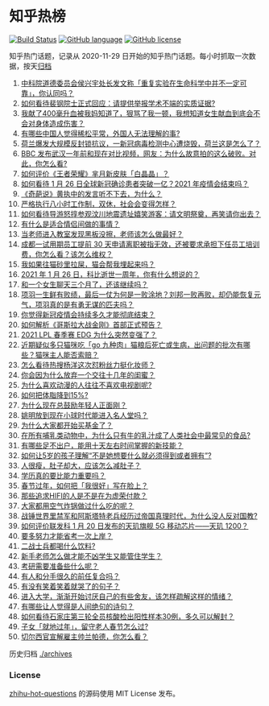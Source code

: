 # 知乎热榜
[![Build Status](https://github.com/ToWeLong/zhihu-hot-questions/workflows/CI/badge.svg)](https://github.com/ToWeLong/zhihu-hot-questions/actions)
[![GitHub language](https://img.shields.io/badge/language-golang-orange.svg)](https://golang.org/)
[![GitHub license](https://img.shields.io/github/license/ToWeLong/zhihu-hot-questions)](https://github.com/ToWeLong/zhihu-hot-questions/blob/main/LICENSE)

知乎热门话题，记录从 2020-11-29 日开始的知乎热门话题。每小时抓取一次数据，按天[归档](./archives)

<!-- BEGIN -->

1. [中科院道德委员会侯兴宇处长发文称「重复实验在生命科学中并不一定可靠」，你认同吗？](https://www.zhihu.com/question/441079956)
1. [如何看待裴钢院士正式回应：请提供举报学术不端的实质证据?](https://www.zhihu.com/question/441180206)
1. [我献了400毫升血被我妈知道了，狠骂了我一顿，我想知道女生献血到底会不会对身体造成伤害？](https://www.zhihu.com/question/433360504)
1. [有哪些中国人觉得稀松平常，外国人无法理解的事?](https://www.zhihu.com/question/435879884)
1. [荷兰爆发大规模反封锁抗议，一新冠病毒检测中心遭烧毁，荷兰这是怎么了？](https://www.zhihu.com/question/441067774)
1. [BBC 发布武汉一年前和现在对比视频，网友：为什么故意拍的这么破败。对此，你怎么看?](https://www.zhihu.com/question/440241502)
1. [如何评价《王者荣耀》芈月新皮肤「白晶晶」？](https://www.zhihu.com/question/441100027)
1. [如何看待 1 月 26 日全球新冠确诊患者突破一亿？2021 年疫情会结束吗？](https://www.zhihu.com/question/441055229)
1. [《奇葩说》黄执中的发言听不下去，为什么？](https://www.zhihu.com/question/438585272)
1. [严格执行八小时工作制，双休，社会会变得怎样？](https://www.zhihu.com/question/401128014)
1. [如何看待导游怒㨃参观汶川地震遗址嬉笑游客：请文明祭奠，再笑请你出去？](https://www.zhihu.com/question/441062228)
1. [有什么是适合情侣间做的事情？](https://www.zhihu.com/question/23415480)
1. [当老师进入教室发现黑板没擦，老师该怎么做最好？](https://www.zhihu.com/question/439153083)
1. [成都一试用期员工提前 30 天申请离职被指无效，还被要求承担下任员工培训费，你怎么看？该怎么维权？](https://www.zhihu.com/question/441091163)
1. [我如果往猫砂里拉屎，猫会帮我埋起来吗？](https://www.zhihu.com/question/26766288)
1. [2021 年 1 月 26 日，科比逝世一周年，你有什么想说的？](https://www.zhihu.com/question/441143598)
1. [和一个女生聊天三个月了，还该继续吗？](https://www.zhihu.com/question/439898581)
1. [项羽一生鲜有败绩，最后一仗为何是一败涂地？刘邦一败再败，却仍能恢复元气，项羽真的是有勇无谋的匹夫吗？](https://www.zhihu.com/question/438299652)
1. [你觉得新冠疫情会持续多久才能彻底结束？](https://www.zhihu.com/question/435771594)
1. [如何解析《哥斯拉大战金刚》首部正式预告？](https://www.zhihu.com/question/441039069)
1. [2021 LPL 春季赛 EDG 为什么突然变强了？](https://www.zhihu.com/question/440684806)
1. [近期疑似多只猫咪吃「go 九种肉」猫粮后死亡或生病，出问题的批次有哪些？猫咪主人能否索赔？](https://www.zhihu.com/question/380058906)
1. [怎么看待热搜杨洋这次怼粉丝力挺化妆师？](https://www.zhihu.com/question/441140743)
1. [你会因为什么放弃一个交往十几年的闺蜜？](https://www.zhihu.com/question/440304191)
1. [为什么喜欢动漫的人往往不喜欢电视剧呢?](https://www.zhihu.com/question/439746443)
1. [如何把体脂降到15%?](https://www.zhihu.com/question/361928955)
1. [为什么现在总鼓励年轻人正面刚？](https://www.zhihu.com/question/440608876)
1. [姚明放到现在小球时代能进入名人堂吗？](https://www.zhihu.com/question/440892240)
1. [为什么大家都开始买基金了？](https://www.zhihu.com/question/440302773)
1. [在所有哺乳类动物中，为什么只有牛的乳汁成了人类社会中最常见的食品?](https://www.zhihu.com/question/440396733)
1. [有哪些足不出户，能用十天左右时间掌握的新技能？](https://www.zhihu.com/question/369762095)
1. [如何让5岁的孩子理解“不是她想要什么就必须得到或者拥有”?](https://www.zhihu.com/question/440219401)
1. [人很瘦，肚子却大，应该怎么减肚子？](https://www.zhihu.com/question/30115254)
1. [学历真的要比能力重要吗？](https://www.zhihu.com/question/439822274)
1. [春节过年，如何把「我很好」写在脸上？](https://www.zhihu.com/question/440698859)
1. [那些追求HIFI的人是不是在为虚荣付款？](https://www.zhihu.com/question/433419706)
1. [大家都用空气炸锅做过什么吃的呢？](https://www.zhihu.com/question/286863774)
1. [战锤世界里禁军和阿斯塔特老兵经历过帝国真理时代，为什么没人反对国教?](https://www.zhihu.com/question/436252222)
1. [如何评价联发科 1 月 20 日发布的天玑旗舰 5G 移动芯片——天玑 1200？](https://www.zhihu.com/question/440284486)
1. [要多努力才能省考一次上岸？](https://www.zhihu.com/question/433209058)
1. [二战士兵都喝什么饮料?](https://www.zhihu.com/question/438541247)
1. [新手老师怎么做才能不凶学生又能管住学生？](https://www.zhihu.com/question/429786632)
1. [考研需要准备些什么呢？](https://www.zhihu.com/question/276237562)
1. [有人和分手很久的前任复合吗？](https://www.zhihu.com/question/346192910)
1. [有没有笑着笑着就哭了的句子？](https://www.zhihu.com/question/431226473)
1. [进入大学，渐渐开始讨厌自己的有些舍友，该怎样疏解这样的情绪？](https://www.zhihu.com/question/301575618)
1. [有哪些让人觉得是人间绝句的诗句？](https://www.zhihu.com/question/321936867)
1. [如何看待石家庄第三轮全员核酸检出阳性样本30例，多久可以解封？](https://www.zhihu.com/question/440730211)
1. [子女「就地过年」，留守老人春节怎么过?](https://www.zhihu.com/question/440331426)
1. [切尔西官宣解雇主帅兰帕德，你怎么看？](https://www.zhihu.com/question/441138394)

<!-- END -->

历史归档 [./archives](./archives)


### License
[zhihu-hot-questions](https://github.com/towelong/zhihu-hot-questions) 的源码使用 MIT License 发布。